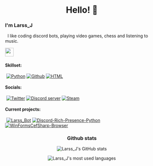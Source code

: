 <h1 style='text-align:center;'>Hello! 👋</h1>

### I'm Larss_J
&nbsp; I like coding discord bots, playing video games, chess and listening to music.

<p> 
<img src=https://img.shields.io/badge/He%2FHim-black?style=flat-square" height="28"></img> </p>

#### Skillset:
&nbsp;[![Python](https://img.shields.io/badge/Python-black?style=flat-square&logo=python)](https://github.com/LarssJakobsons) [![Github](https://img.shields.io/badge/Github-black?style=flat-square&logo=github)](https://github.com/LarssJakobsons) [![HTML](https://img.shields.io/badge/HTML-black?style=flat-square&logo=html5)](https://github.com/LarssJakobsons)

#### Socials:
&nbsp;[![Twitter](https://img.shields.io/badge/Twitter-black?style=flat-square&logo=twitter)](https://twitter.com/Larss_J) [![Discord server](https://img.shields.io/badge/Discord_server-black?style=flat-square&logo=discord)](https://discord.gg/TReMEyBQsh) [![Steam](https://img.shields.io/badge/Steam-black?style=flat-square&logo=steam)](https://steamcommunity.com/id/Larss_J)

#### Current projects:
&nbsp;[![Larss_Bot](https://img.shields.io/github/stars/LarssJakobsons/Larss_bot?color=yellow&label=Larss_Bot&style=flat-square)](https://github.com/LarssJakobsons/Larss_Bot) [![Discord-Rich-Presence-Python](https://img.shields.io/github/stars/LarssJakobsons/Discord-rich-presence-python?color=yellow&label=Py-discord-RP&style=flat-square)](https://github.com/LarssJakobsons/Discord-rich-presence-python) [![WinFormsCefSharp-Browser](https://img.shields.io/github/stars/DatoriumCockroaches/WinFormsCefSharp-Browser?color=yellow&label=WinFormsCefSharp-browser&style=flat-square)](https://github.com/DatoriumCockroaches/WinFormsCefSharp-Browser)

<h3 align="center">Github stats</h3>
<p align="center">
    <img src="https://github-readme-stats.vercel.app/api?username=LarssJakobsons&show_icons=true&theme=dark" alt="Larss_J's GitHub stats">
</p>
<p align="center">
    <img src="https://github-readme-stats.vercel.app/api/top-langs/?username=LarssJakobsons&layout=compact&theme=dark" alt="Larss_J's most used languages">
</p>

<!--
**LarssJakobsons/LarssJakobsons** is a ✨ _special_ ✨ repository because its `README.md` (this file) appears on your GitHub profile.

Here are some ideas to get you started:

- 🔭 I’m currently working on ...
- 🌱 I’m currently learning ...
- 👯 I’m looking to collaborate on ...
- 🤔 I’m looking for help with ...
- 💬 Ask me about ...
- 📫 How to reach me: ...
- 😄 Pronouns: ...
- ⚡ Fun fact: ...
-->
